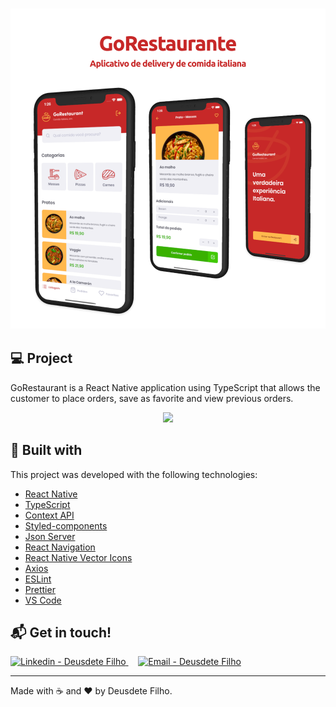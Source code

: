  <h3 align="center"> <img src="logo.png">

</h3>

## :computer: Project

GoRestaurant is a React Native application using TypeScript that allows the customer to place orders, save as favorite and view previous orders.

<p align="center">
  <img src="gif.gif">

## :rocket: Built with

This project was developed with the following technologies:

- [React Native](https://facebook.github.io/react-native/)
- [TypeScript](https://github.com/microsoft/TypeScript)
- [Context API](https://reactjs.org/docs/context.html)
- [Styled-components](https://www.styled-components.com/)
- [Json Server](https://github.com/typicode/json-server)
- [React Navigation](https://reactnavigation.org/)
- [React Native Vector Icons](https://github.com/oblador/react-native-vector-icons)
- [Axios](https://github.com/axios/axios)
- [ESLint](https://eslint.org/)
- [Prettier](https://prettier.io/)
- [VS Code](https://code.visualstudio.com/)

## :mailbox_with_mail: Get in touch!

<a href="https://www.linkedin.com/in/deusdeusdetefilho/" target="_blank" >
  <img alt="Linkedin - Deusdete Filho" src="https://img.shields.io/badge/Linkedin--%23F8952D?style=social&logo=linkedin">
</a>&nbsp;&nbsp;&nbsp;
<a href="mailto:deusdetefilho@gmail.com" target="_blank" >
  <img alt="Email - Deusdete Filho" src="https://img.shields.io/badge/Email--%23F8952D?style=social&logo=gmail">
</a>

---

Made with :coffee: and ❤️ by Deusdete Filho.
